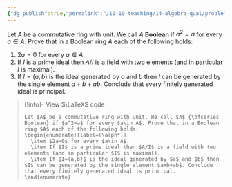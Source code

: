 ```yaml
---
{"dg-publish":true,"permalink":"/10-19-teaching/14-algebra-qual/problem-bank/ring-theory/properties-of-boolean-rings/","tags":["ring_theory"],"updated":"2025-03-21T08:35:13-07:00"}
---
```


Let $A$ be a commutative ring with unit. We call $A$ **Boolean** if $a^2=a$ for every $a\in A$. Prove that in a Boolean ring $A$ each of the following holds:

1. $2a=0$ for every $a\in A$.
2. If $I$ is a prime ideal then $A/I$ is a field with two elements (and in particular $I$ is maximal).
3. If $I=(a,b)$ is the ideal generated by $a$ and $b$ then $I$ can be generated by the single element $a+b+ab$. Conclude that every finitely generated ideal is principal.

> [!info]- View $\LaTeX$ code
> ```
> Let $A$ be a commutative ring with unit. We call $A$ {\bfseries Boolean} if $a^2=a$ for every $a\in A$. Prove that in a Boolean ring $A$ each of the following holds:
> \begin{enumerate}[label=(\alph*)]
> 	\item $2a=0$ for every $a\in A$.
> 	\item If $I$ is a prime ideal then $A/I$ is a field with two elements (and in particular $I$ is maximal).
> 	\item If $I=(a,b)$ is the ideal generated by $a$ and $b$ then $I$ can be generated by the single element $a+b+ab$. Conclude that every finitely generated ideal is principal.
> \end{enumerate}
> ```